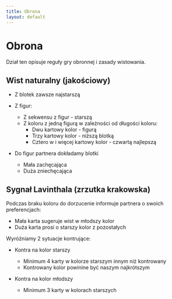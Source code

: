 ```yaml
---
title: Obrona
layout: default
---
```


# Obrona

Dział ten opisuje reguły gry obronnej i zasady wistowania.

## Wist naturalny (jakościowy)

* Z blotek zawsze najstarszą
* Z figur:
  * Z sekwensu z figur - starszą
  * Z koloru z jedną figurą w zależności od długości koloru:
    * Dwu kartowy kolor - figurą
    * Trzy kartowy kolor - niższą blotką
    * Cztero w i więcej kartowy kolor - czwartą najlepszą
	
* Do figur partnera dokładamy blotki
  * Mała zachęcająca
  * Duża zniechęcająca 
  
## Sygnał Lavinthala (zrzutka krakowska)
  Podczas braku koloru do dorzucenie informuje partnera o swoich preferencjach:

  * Mała karta sugeruje wist w młodszy kolor
  * Duża karta prosi o starszy kolor z pozostałych 

Wyróżniamy 2 sytuacje kontrujące:
  * Kontra na kolor starszy
	* Minimum 4 karty w kolorze starszym innym niż kontrowany
	* Kontrowany kolor powinine być naszym najkrótszym
  
  * Kontra na kolor młodszy 
	* Minimum 3 karty w kolorach starszych
